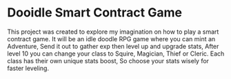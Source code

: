 # Dooidle Smart Contract Game

This project was created to explore my imagination on how to play a smart contract game. It will be an idle doodle RPG game where you can mint an Adventure, Send it out to gather exp then level up and upgrade stats, After level 10 you can change your class to Squire, Magician, Thief or Cleric. Each class has their own unique stats boost, So choose your stats wisely for faster leveling.
